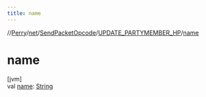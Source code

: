 ```yaml
---
title: name
---
```

//[Perry](../../../../index.html)/[net](../../index.html)/[SendPacketOpcode](../index.html)/[UPDATE_PARTYMEMBER_HP](index.html)/[name](name.html)



# name



[jvm]\
val [name](name.html): [String](https://kotlinlang.org/api/latest/jvm/stdlib/kotlin/-string/index.html)




